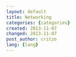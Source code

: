```yaml
---
layout: default
title: Networking
categories: {categories}
created: 2013-11-07
changed: 2013-11-07
post_author: critzo
lang: {lang}
---
```

 
